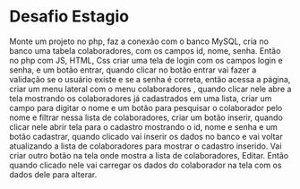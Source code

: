 # Desafio Estagio 
Monte um projeto no php, faz a conexão com o banco MySQL, cria no banco uma tabela colaboradores, com os campos id, nome, senha. 
Então no php com JS, HTML, Css criar uma tela de login com os campos login e senha, e um botão entrar, quando clicar no botão entrar vai fazer a validação se o usuário existe e se a senha é correta, então acessa a página, criar um menu lateral com o menu colaboradores , quando clicar nele abre a tela mostrando os colaboradores já cadastrados em uma lista, criar um campo para digitar o nome e um botão para pesquisar o colaborador pelo nome e filtrar nessa lista de colaboradores, criar um botão inserir, quando clicar nele abrir tela para o cadastro mostrando o id, nome e senha e um botão cadastrar, quando clicado vai inserir os dados no banco e vai voltar atualizando a lista de colaboradores para mostrar o cadastro inserido. 
Vai criar outro botão na tela onde mostra a lista de colaboradores, Editar. Então quando clicado nele vai carregar os dados do colaborador na tela com os dados dele para alterar.
